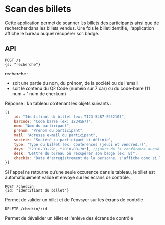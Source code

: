 Scan des billets
================

Cette application permet de scanner les billets des participants ainsi que de rechercher
dans les billets vendus.
Une fois le billet identifié, l'application affiche le bureau auquel récupérer son badge.

API
---
```
POST /s
{s: "recherche"}
```

recherche :
 * soit une partie du nom, du prénom, de la société ou de l'email
 * soit le contenu du QR Code (numéro sur 7 car) ou du code-barre (11 num + 1 num de checkum)
 
Réponse : Un tableau contenant les objets suivants :

```javascript
[{
	id: "Identifiant du billet (ex: T123-5487-E35210)",
	barcode: "Code barre (ex: 1234567)",
	nom: "Nom du participant",
	prenom: "Prenom du participant",
	mail: "Adresse e-mail du participant",
	societe: "Société du participant si définie",
	type: "Type du billet (ex: Conférences (jeudi et vendredi))",
	days: ["2018-03-29", "2018-03-30"], //jours de la conférence auquel le participant a accès
	desk: "Lettre du bureau où récupérer son badge (ex: B)",
	checkin: "Date d'enregistrement de la personne, s'affiche donc si le badge a déjà été scanné (ex: 2018-03-28T10:01:01)"
}]
```

Si l'appel ne retourne qu'une seule occurence dans le tableau, le billet est automatiquement validé 
et envoyé sur les écrans de contrôle.

```
POST /checkin
{id: "identifiant du billet"}
```

Permet de valider un billet et de l'envoyer sur les écrans de contrôle

```
DELETE /checkin/:id
```

Permet de dévalider un billet et l'enlève des écrans de contrôle
